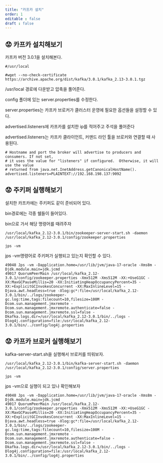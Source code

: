 ```yaml
---
title: "카프카 설치"
order: 1
editable : false
draft : false
---
```


## :worried: 카프카 설치해보기

카프카 버전 3.0.1을 설치해본다.

```
#/usr/local

#wget --no-check-certificate https://archive.apache.org/dist/kafka/3.0.1/kafka_2.13-3.0.1.tgz
```

/usr/local 경로에 다운받고 압축을 풀어준다.

config 폴더에 있는 server.properties를 수정한다.

server.properties는 카프카 브로커가 클러스터 운영에 필요한 옵션들을 설정할 수 있다.

advertised.listeners에 카프카를 설치한 ip를 적어주고 주석을 풀어준다

advertised.listeners는 카프카 클라이언트, 커맨드 라인 툴을 브로커와 연결할 때 사용된다.
```
# Hostname and port the broker will advertise to producers and consumers. If not set,
# it uses the value for "listeners" if configured.  Otherwise, it will use the value
# returned from java.net.InetAddress.getCanonicalHostName().
advertised.listeners=PLAINTEXT://192.168.198.137:9092
```

## :worried: 주키퍼 실행해보기

설치한 카프카에는 주키퍼도 같이 준비되어 있다.

bin경로에는 각종 쉘들이 들어있다.

bin으로 가서 해당 명령어를 때려주자
```
/usr/local/kafka_2.12-3.0.1/bin/zookeeper-server-start.sh -daemon /usr/local/kafka_2.12-3.0.1/config/zookeeper.properties

jps -vm
```

jps -vm명령어로 주키퍼가 실행되고 있는지 확인할 수 있다.
```
49048 Jps -vm -Dapplication.home=/usr/lib/jvm/java-17-oracle -Xms8m -Djdk.module.main=jdk.jcmd
49017 QuorumPeerMain /usr/local/kafka_2.12-3.0.1/config/zookeeper.properties -Xmx512M -Xms512M -XX:+UseG1GC -XX:MaxGCPauseMillis=20 -XX:InitiatingHeapOccupancyPercent=35 -XX:+ExplicitGCInvokesConcurrent -XX:MaxInlineLevel=15 -Djava.awt.headless=true -Xlog:gc*:file=/usr/local/kafka_2.12-3.0.1/bin/../logs/zookeeper-gc.log:time,tags:filecount=10,filesize=100M -Dcom.sun.management.jmxremote -Dcom.sun.management.jmxremote.authenticate=false -Dcom.sun.management.jmxremote.ssl=false -Dkafka.logs.dir=/usr/local/kafka_2.12-3.0.1/bin/../logs -Dlog4j.configuration=file:/usr/local/kafka_2.12-3.0.1/bin/../config/log4j.properties
```

## :worried: 카프카 브로커 실행해보기
kafka-server-start.sh을 실행해서 브로커를 띄워보자.

```
/usr/local/kafka_2.12-3.0.1/bin/kafka-server-start.sh -daemon /usr/local/kafka_2.12-3.0.1/config/server.properties

jps -vm
```

jps -vm으로 실행이 되고 있나 확인해보자

```
49048 Jps -vm -Dapplication.home=/usr/lib/jvm/java-17-oracle -Xms8m -Djdk.module.main=jdk.jcmd
49017 QuorumPeerMain /usr/local/kafka_2.12-3.0.1/config/zookeeper.properties -Xmx512M -Xms512M -XX:+UseG1GC -XX:MaxGCPauseMillis=20 -XX:InitiatingHeapOccupancyPercent=35 -XX:+ExplicitGCInvokesConcurrent -XX:MaxInlineLevel=15 -Djava.awt.headless=true -Xlog:gc*:file=/usr/local/kafka_2.12-3.0.1/bin/../logs/zookeeper-gc.log:time,tags:filecount=10,filesize=100M -Dcom.sun.management.jmxremote -Dcom.sun.management.jmxremote.authenticate=false -Dcom.sun.management.jmxremote.ssl=false -Dkafka.logs.dir=/usr/local/kafka_2.12-3.0.1/bin/../logs -Dlog4j.configuration=file:/usr/local/kafka_2.12-3.0.1/bin/../config/log4j.properties
```









